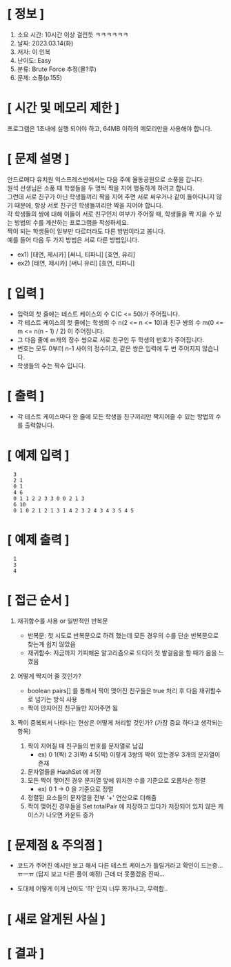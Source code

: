 # **[ 정보 ]**
1. 소요 시간: 10시간 이상 걸린듯 ㅋㅋㅋㅋㅋㅋ
2. 날짜: 2023.03.14(화)
3. 저자: 이 인복
4. 난이도: Easy
5. 분류: Brute Force 추정(몰?루)
6. 문제: 소풍(p.155)

# **[ 시간 및 메모리 제한 ]**
프로그램은 1초내에 실행 되어야 하고, 64MB 이하의 메모리만을 사용해야 합니다.

# **[ 문제 설명 ]**
안드로메다 유치원 익스프레스반에서는 다음 주에 율동공원으로 소풍을 갑니다.  
원석 선생님은 소풍 때 학생들을 두 명씩 짝을 지어 행동하게 하려고 합니다.  
그런데 서로 친구가 아닌 학생들끼리 짝을 지어 주면 서로 싸우거나 같이 돌아다니지 않기 때문에, 항상 서로 친구인 학생들끼리만 짝을 지어야 합니다.  
각 학생들의 쌍에 대해 이들이 서로 친구인지 여부가 주어질 때, 학생들을 짝 지을 수 있는 방법의 수를 계산하는 프로그램을 작성하세요.  
짝이 되는 학생들이 일부만 다르더라도 다른 방법이라고 봅니다.  
예를 들어 다음 두 가지 방법은 서로 다른 방법입니다.

- ex1) [태연, 제시카] [써니, 티파니] [효연, 유리]
- ex2) [태연, 제시카] [써니 유리] [효연, 티파니]

# **[ 입력 ]**
- 입력의 첫 줄에는 테스트 케이스의 수 C(C <= 50)가 주어집니다.
- 각 테스트 케이스의 첫 줄에는 학생의 수 n(2 <= n <= 10)과 친구 쌍의 수 m(0 <= m <= n(n - 1) / 2) 이 주어집니다.
- 그 다음 줄에 m개의 정수 쌍으로 서로 친구인 두 학생의 번호가 주어집니다.
- 번호는 모두 0부터 n-1 사이의 정수이고, 같은 쌍은 입력에 두 번 주어지지 않습니다.
- 학생들의 수는 짝수 입니다.

# **[ 출력 ]**
- 각 테스트 케이스마다 한 줄에 모든 학생을 친구끼리만 짝지어줄 수 있는 방법의 수를 출력합니다.

# **[ 예제 입력 ]**
      3
      2 1
      0 1
      4 6
      0 1 1 2 2 3 3 0 0 2 1 3
      6 10
      0 1 0 2 1 2 1 3 1 4 2 3 2 4 3 4 3 5 4 5

# **[ 예제 출력 ]**
      1
      3
      4

# **[ 접근 순서 ]**
1. 재귀함수를 사용 or 일반적인 반복문
    - 반복문: 첫 시도로 반복문으로 하려 했는데 모든 경우의 수를 단순 반복문으로 찾는게 쉽지 않았음
    - 재귀함수: 지금까지 기피해온 알고리즘으로 드디어 첫 발걸음을 할 때가 옴을 느꼈음
    

2. 어떻게 짝지어 줄 것인가?
    - boolean pairs[] 를 통해서 짝이 맺어진 친구들은 true 처리 후 다음 재귀함수로 넘기는 방식 사용
    - 짝이 안지어진 친구들만 지어주면 됨
    

3. 짝이 중복되서 나타나는 현상은 어떻게 처리할 것인가? (가장 중요 하다고 생각되는 항목)
    1. 짝이 지어질 때 친구들의 번호를 문자열로 남김
        - ex) 0 1(짝) 2 3(짝) 4 5(짝) 이렇게 3쌍의 짝이 있는경우 3개의 문자열이 존재
    2. 문자열들을 HashSet 에 저장
    3. 모든 짝이 맺어진 경우 문자열 앞에 위치한 수를 기준으로 오름차순 정렬
        - ex) 0 1 -> 0 을 기준으로 정렬
    4. 정렬된 요소들의 문자열을 전부 '+' 연산으로 더해줌   
    5. 짝이 맺어진 경우들을 Set<String> totalPair 에 저장하고 있다가 저장되어 있지 않은 케이스가 나오면 카운트 증가
    
# **[ 문제점 & 주의점 ]**
- 코드가 주어진 예시만 보고 해서 다른 테스트 케이스가 틀릴거라고 확인이 드는중...ㅠㅡㅠ (답지 보고 다른 풀이 예정)
  근데 더 못풀겠음 진짜...

- 도대체 어떻게 이게 난이도 '하' 인지 너무 화가나고, 무력함..

# **[ 새로 알게된 사실 ]**

# **[ 결과 ]**